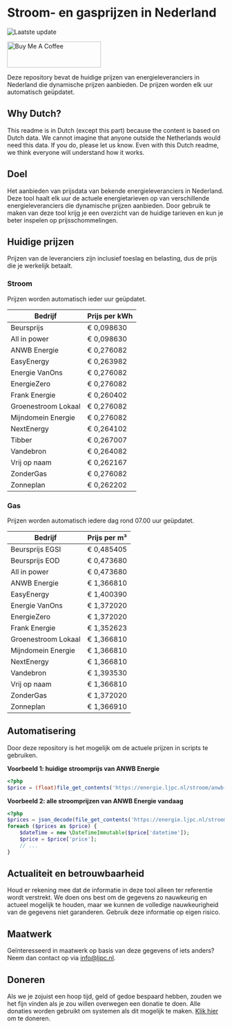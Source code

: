 # Stroom- en gasprijzen in Nederland

![Laatste update](https://img.shields.io/badge/laatste%20update-2025--02--19%2005%3A00%20CET-brightgreen)

<a href="https://www.buymeacoffee.com/Lars-" target="_blank"><img src="https://cdn.buymeacoffee.com/buttons/v2/default-orange.png" alt="Buy Me A Coffee" height="60" style="height: 60px !important;width: 217px !important;" ></a>

Deze repository bevat de huidige prijzen van energieleveranciers in Nederland die dynamische prijzen aanbieden. De prijzen worden elk uur automatisch geüpdatet.

## Why Dutch?

This readme is in Dutch (except this part) because the content is based on Dutch data. We cannot imagine that anyone outside the Netherlands would need this data. If you do, please let us know. Even with this Dutch readme, we think
everyone will understand how it works.

## Doel

Het aanbieden van prijsdata van bekende energieleveranciers in Nederland. Deze tool haalt elk uur de actuele energietarieven op van verschillende energieleveranciers die dynamische prijzen aanbieden. Door gebruik te maken van deze tool
krijg je een overzicht van de huidige tarieven en kun je beter inspelen op prijsschommelingen.

## Huidige prijzen

Prijzen van de leveranciers zijn inclusief toeslag en belasting, dus de prijs die je werkelijk betaalt.

### Stroom

Prijzen worden automatisch ieder uur geüpdatet.

 Bedrijf | Prijs per kWh 
---------|---------------
Beursprijs | € 0,098630
All in power | € 0,098630
ANWB Energie | € 0,276082
EasyEnergy | € 0,263982
Energie VanOns | € 0,276082
EnergieZero | € 0,276082
Frank Energie | € 0,260402
Groenestroom Lokaal | € 0,276082
Mijndomein Energie | € 0,276082
NextEnergy | € 0,264102
Tibber | € 0,267007
Vandebron | € 0,264082
Vrij op naam | € 0,262167
ZonderGas | € 0,276082
Zonneplan | € 0,262202


### Gas

Prijzen worden automatisch iedere dag rond 07.00 uur geüpdatet.

 Bedrijf | Prijs per m³ 
---------|--------------
Beursprijs EGSI | € 0,485405
Beursprijs EOD | € 0,473680
All in power | € 0,473680
ANWB Energie | € 1,366810
EasyEnergy | € 1,400390
Energie VanOns | € 1,372020
EnergieZero | € 1,372020
Frank Energie | € 1,352623
Groenestroom Lokaal | € 1,366810
Mijndomein Energie | € 1,366810
NextEnergy | € 1,366810
Vandebron | € 1,393530
Vrij op naam | € 1,366810
ZonderGas | € 1,372020
Zonneplan | € 1,366910


## Automatisering

Door deze repository is het mogelijk om de actuele prijzen in scripts te gebruiken.

**Voorbeeld 1: huidige stroomprijs van ANWB Energie**

```php
<?php
$price = (float)file_get_contents('https://energie.ljpc.nl/stroom/anwb-energie-nu.txt');

```

**Voorbeeld 2: alle stroomprijzen van ANWB Energie vandaag**

```php
<?php
$prices = json_decode(file_get_contents('https://energie.ljpc.nl/stroom/all-in-power-vandaag.json'),true);
foreach ($prices as $price) {
    $dateTime = new \DateTimeImmutable($price['datetime']);
    $price = $price['price'];
    // ...
}
```

## Actualiteit en betrouwbaarheid

Houd er rekening mee dat de informatie in deze tool alleen ter referentie wordt verstrekt. We doen ons best om de gegevens zo nauwkeurig en actueel mogelijk te houden, maar we kunnen de volledige nauwkeurigheid van de gegevens niet
garanderen. Gebruik deze informatie op eigen risico.

## Maatwerk

Geïnteresseerd in maatwerk op basis van deze gegevens of iets anders? Neem dan contact op
via [info@ljpc.nl](mailto:info@ljpc.nl?subject=Energie%20prijzen).

## Doneren

Als we je zojuist een hoop tijd, geld of gedoe bespaard hebben, zouden we het fijn vinden als je zou willen overwegen een
donatie te doen. Alle donaties worden gebruikt om systemen als dit mogelijk te
maken. [Klik hier](https://www.buymeacoffee.com/Lars-) om te doneren.
